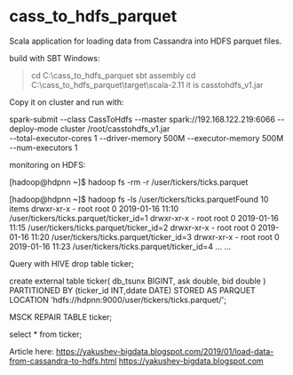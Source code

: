 # cass_to_hdfs_parquet
Scala application for loading data from Cassandra into HDFS parquet files.

build with SBT
Windows: 
> cd C:\cass_to_hdfs_parquet
> sbt assembly
> cd C:\cass_to_hdfs_parquet\target\scala-2.11
> it is casstohdfs_v1.jar

Copy it on cluster and run with:

spark-submit --class CassToHdfs 
--master spark://192.168.122.219:6066 
--deploy-mode cluster /root/casstohdfs_v1.jar  
--total-executor-cores 1 
--driver-memory 500M 
--executor-memory 500M 
--num-executors 1

monitoring on HDFS:

[hadoop@hdpnn ~]$ hadoop fs -rm -r /user/tickers/ticks.parquet

[hadoop@hdpnn ~]$ hadoop fs -ls /user/tickers/ticks.parquetFound 10 items
drwxr-xr-x   - root root          0 2019-01-16 11:10 /user/tickers/ticks.parquet/ticker_id=1
drwxr-xr-x   - root root          0 2019-01-16 11:15 /user/tickers/ticks.parquet/ticker_id=2
drwxr-xr-x   - root root          0 2019-01-16 11:20 /user/tickers/ticks.parquet/ticker_id=3
drwxr-xr-x   - root root          0 2019-01-16 11:23 /user/tickers/ticks.parquet/ticker_id=4
...
...

Query with HIVE
drop table ticker;

create external table ticker(
 db_tsunx  BIGINT,
 ask       double,
 bid       double
) 
PARTITIONED BY (ticker_id INT,ddate DATE)
STORED AS PARQUET
LOCATION 'hdfs://hdpnn:9000/user/tickers/ticks.parquet/';

MSCK REPAIR TABLE ticker;

select * from ticker;

Article here: 
https://yakushev-bigdata.blogspot.com/2019/01/load-data-from-cassandra-to-hdfs.html
https://yakushev-bigdata.blogspot.com
